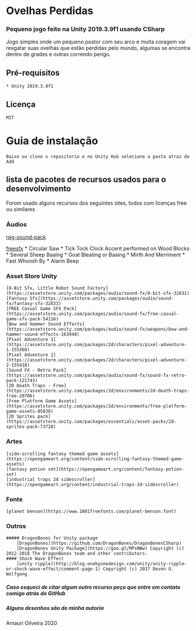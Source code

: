# Ovelhas Perdidas

### Pequeno jogo feito na Unity 2019.3.9f1 usando CSharp

Jogo simples onde um pequeno postor com seu arco e muita coragem vai resgatar suas ovelhas que estão perdidas pelo mundo, algumas se encontra dentro de grades e outras correndo perigo.

## Pré-requisitos
    * Unity 2019.3.9f1

## Licença
    MIT

# Guia de instalação
    Baixe ou clone o repositorio e no Unity Hub selecione a pasta atraz do Add

## lista de pacotes de recursos usados para o desenvolvimento

Forom usado alguns recursos dos seguintes sites, todos com licenças free ou similares

### Áudios 
[rpg-sound-pack](https://opengameart.org/content/rpg-sound-pack)

[freesfx](https://www.freesfx.co.uk)
    * Circular Saw
    * Tick Tock Clock Accent performed on Wood Blocks
    * Several Sheep Baaing
    * Goat Bleating or Baaing
    * Mirth And Merriment
    * Fast Whoosh By
    * Alarm Beep

### Asset Store Unity
    [8-Bit Sfx, Little Robot Sound Factory](https://assetstore.unity.com/packages/audio/sound-fx/8-bit-sfx-32831)
    [Fantasy Sfx](https://assetstore.unity.com/packages/audio/sound-fx/fantasy-sfx-32833)
    [FREE Casual Game SFX Pack](https://assetstore.unity.com/packages/audio/sound-fx/free-casual-game-sfx-pack-54116)
    [Bow and Hammer Sound Effects](https://assetstore.unity.com/packages/audio/sound-fx/weapons/bow-and-hammer-sound-effects-163948)
    [Pixel Adventure 1](https://assetstore.unity.com/packages/2d/characters/pixel-adventure-1-155360)
    [Pixel Adventure 2](https://assetstore.unity.com/packages/2d/characters/pixel-adventure-2-155418)
    [Sound FX - Retro Pack](https://assetstore.unity.com/packages/audio/sound-fx/sound-fx-retro-pack-121743)
    [2D Death Traps - Free](https://assetstore.unity.com/packages/2d/environments/2d-death-traps-free-20706)
    [Free Platform Game Assets](https://assetstore.unity.com/packages/2d/environments/free-platform-game-assets-85838)
    [2D Sprites pack](https://assetstore.unity.com/packages/essentials/asset-packs/2d-sprites-pack-73728)

### Artes
    [side-scrolling fantasy themed game assets](https://opengameart.org/content/side-scrolling-fantasy-themed-game-assets)
    [fantasy potion set](https://opengameart.org/content/fantasy-potion-set)
    [industrial traps 2d sidescroller](https://opengameart.org/content/industrial-traps-2d-sidescroller)

### Fonte
    [planet benson](https://www.1001freefonts.com/planet-benson.font)

### Outros
    ##### DragonBones for Unity package
        [DragonBones](https://github.com/DragonBones/DragonBonesCSharp)
        [DragonBones Unity Package](https://goo.gl/MPsNWw) Copyright (c) 2012-2018 The DragonBones team and other contributors.
    #### Shock Wave Effect
        [unity ripple](http://blog.onebyonedesign.com/unity/unity-ripple-or-shock-wave-effect/comment-page-1) Copyright (c) 2017 Devon O. Wolfgang

##### Caso esqueci de citar algum outro recurso peço que entre em contato comigo atrás do GitHub
##### Alguns desenhos são de minha autoria 

Amauri Oliveira 2020
